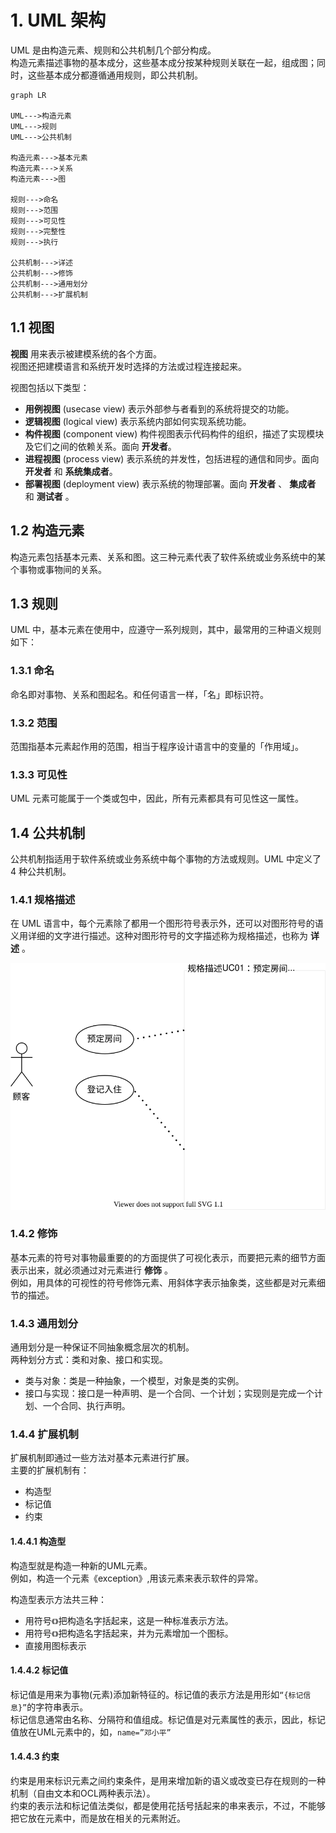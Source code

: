 # 1. UML 架构

UML 是由构造元素、规则和公共机制几个部分构成。  
构造元素描述事物的基本成分，这些基本成分按某种规则关联在一起，组成图；同时，这些基本成分都遵循通用规则，即公共机制。  

```mermaid
graph LR

UML--->构造元素
UML--->规则
UML--->公共机制

构造元素--->基本元素
构造元素--->关系
构造元素--->图

规则--->命名
规则--->范围
规则--->可见性
规则--->完整性
规则--->执行

公共机制--->详述
公共机制--->修饰
公共机制--->通用划分
公共机制--->扩展机制
```

## 1.1 视图

**视图** 用来表示被建模系统的各个方面。  
视图还把建模语言和系统开发时选择的方法或过程连接起来。  

视图包括以下类型：  

* **用例视图** (usecase view) 表示外部参与者看到的系统将提交的功能。  
* **逻辑视图** (logical view) 表示系统内部如何实现系统功能。  
* **构件视图** (component view) 构件视图表示代码构件的组织，描述了实现模块及它们之间的依赖关系。面向 **开发者**。  
* **进程视图** (process view) 表示系统的并发性，包括进程的通信和同步。面向 **开发者** 和 **系统集成者**。  
* **部署视图** (deployment view) 表示系统的物理部署。面向 **开发者** 、 **集成者** 和 **测试者** 。  

## 1.2 构造元素

构造元素包括基本元素、关系和图。这三种元素代表了软件系统或业务系统中的某个事物或事物间的关系。  

## 1.3 规则

UML 中，基本元素在使用中，应遵守一系列规则，其中，最常用的三种语义规则如下：  

### 1.3.1 命名

命名即对事物、关系和图起名。和任何语言一样，「名」即标识符。  

### 1.3.2 范围

范围指基本元素起作用的范围，相当于程序设计语言中的变量的「作用域」。  

### 1.3.3 可见性

UML 元素可能属于一个类或包中，因此，所有元素都具有可见性这一属性。  

## 1.4 公共机制

公共机制指适用于软件系统或业务系统中每个事物的方法或规则。UML 中定义了 4 种公共机制。  

### 1.4.1 规格描述

在 UML 语言中，每个元素除了都用一个图形符号表示外，还可以对图形符号的语义用详细的文字进行描述。这种对图形符号的文字描述称为规格描述，也称为 **详述** 。  

![规格描述 概念图](../pic/p1.4.1-1.svg)  

### 1.4.2 修饰

基本元素的符号对事物最重要的的方面提供了可视化表示，而要把元素的细节方面表示出来，就必须通过对元素进行 **修饰** 。  
例如，用具体的可视性的符号修饰元素、用斜体字表示抽象类，这些都是对元素细节的描述。  

### 1.4.3 通用划分

通用划分是一种保证不同抽象概念层次的机制。  
两种划分方式：类和对象、接口和实现。  

* 类与对象：类是一种抽象，一个模型，对象是类的实例。  
* 接口与实现：接口是一种声明、是一个合同、一个计划；实现则是完成一个计划、一个合同、执行声明。

### 1.4.4 扩展机制

扩展机制即通过一些方法对基本元素进行扩展。  
主要的扩展机制有：

* 构造型
* 标记值
* 约束  

#### 1.4.4.1 构造型

构造型就是构造一种新的UML元素。  
例如，构造一个元素《exception》,用该元素来表示软件的异常。  

构造型表示方法共三种：  

* 用符号```《》```把构造名字括起来，这是一种标准表示方法。  
* 用符号```《》```把构造名字括起来，并为元素增加一个图标。  
* 直接用图标表示  

#### 1.4.4.2 标记值

标记值是用来为事物(元素)添加新特征的。标记值的表示方法是用形如```“{标记信息}”```的字符串表示。  
标记信息通常由名称、分隔符和值组成。标记值是对元素属性的表示，因此，标记值放在UML元素中的，如，```name=”邓小平”```

#### 1.4.4.3 约束

约束是用来标识元素之间约束条件，是用来增加新的语义或改变已存在规则的一种机制（自由文本和OCL两种表示法）。  
约束的表示法和标记值法类似，都是使用花括号括起来的串来表示，不过，不能够把它放在元素中，而是放在相关的元素附近。  
